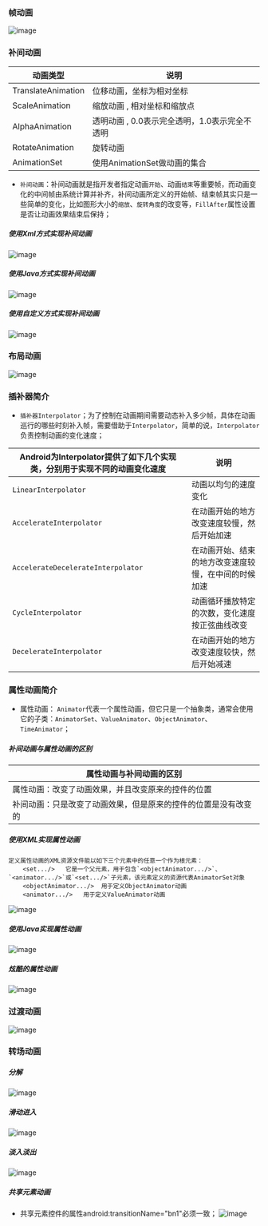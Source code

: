 ### 帧动画
![image](https://github.com/ningbaoqi/Aniamtion/blob/master/gif/frameanimation.gif)
### 补间动画

|动画类型|说明|
|------|------|
|TranslateAnimation|位移动画，坐标为相对坐标|
|ScaleAnimation|缩放动画 , 相对坐标和缩放点|
|AlphaAnimation|透明动画 , 0.0表示完全透明，1.0表示完全不透明|
|RotateAnimation|旋转动画|
|AnimationSet|使用AnimationSet做动画的集合|

+ `补间动画`：补间动画就是指开发者指定动画`开始`、动画`结束`等重要帧，而动画变化的中间帧由系统计算并补齐，补间动画所定义的开始帧、结束帧其实只是一些简单的变化，比如图形大小的`缩放`、`旋转角度`的改变等，`FillAfter`属性设置是否让动画效果结束后保持；

##### 使用Xml方式实现补间动画
![image](https://github.com/ningbaoqi/Aniamtion/blob/master/gif/xmltween.gif)

##### 使用Java方式实现补间动画
![image](https://github.com/ningbaoqi/Aniamtion/blob/master/gif/xmltween2.gif)

##### 使用自定义方式实现补间动画
![image](https://github.com/ningbaoqi/Aniamtion/blob/master/gif/xmltween3.gif)

### 布局动画
![image](https://github.com/ningbaoqi/Aniamtion/blob/master/gif/layoutanimation.gif)

### 插补器简介

+ `插补器Interpolator`；为了控制在动画期间需要动态补入多少帧，具体在动画巡行的哪些时刻补入帧，需要借助于`Interpolator`，简单的说，`Interpolator`负责控制动画的变化速度；

|Android为Interpolator提供了如下几个实现类，分别用于实现不同的动画变化速度|说明|
|------|------|
|`LinearInterpolator`|动画以均匀的速度变化|
|`AccelerateInterpolator`|在动画开始的地方改变速度较慢，然后开始加速|
|`AccelerateDecelerateInterpolator`|在动画开始、结束的地方改变速度较慢，在中间的时候加速|
|`CycleInterpolator`|动画循环播放特定的次数，变化速度按正弦曲线改变|
|`DecelerateInterpolator`|在动画开始的地方改变速度较快，然后开始减速|


### 属性动画简介

+ 属性动画： `Animator`代表一个属性动画，但它只是一个抽象类，通常会使用它的子类：`AnimatorSet`、`ValueAnimator`、`ObjectAnimator`、`TimeAnimator`；

##### 补间动画与属性动画的区别

|属性动画与补间动画的区别|
|------|
|属性动画：改变了动画效果，并且改变原来的控件的位置|
|补间动画：只是改变了动画效果，但是原来的控件的位置是没有改变的|

##### 使用XML实现属性动画

```
定义属性动画的XML资源文件能以如下三个元素中的任意一个作为根元素：
    <set.../>   它是一个父元素，用于包含`<objectAnimator.../>`、`<animator.../>`或`<set.../>`子元素，该元素定义的资源代表AnimatorSet对象
    <objectAnimator.../>  用于定义ObjectAnimator动画
    <animator.../>   用于定义ValueAnimator动画
```
![image](https://github.com/ningbaoqi/Aniamtion/blob/master/gif/prop1.gif)

##### 使用Java实现属性动画
![image](https://github.com/ningbaoqi/Aniamtion/blob/master/gif/prop2.gif)

##### 炫酷的属性动画
![image](https://github.com/ningbaoqi/Aniamtion/blob/master/gif/p1.gif)

### 过渡动画
![image](https://github.com/ningbaoqi/Aniamtion/blob/master/gif/go.gif)

### 转场动画
##### 分解
![image](https://github.com/ningbaoqi/Aniamtion/blob/master/gif/tra1.gif)

##### 滑动进入
![image](https://github.com/ningbaoqi/Aniamtion/blob/master/gif/tra2.gif)

##### 淡入淡出
![image](https://github.com/ningbaoqi/Aniamtion/blob/master/gif/tra3.gif)

##### 共享元素动画
+ 共享元素控件的属性android:transitionName="bn1"必须一致；
![image](https://github.com/ningbaoqi/Aniamtion/blob/master/gif/tra4.gif)